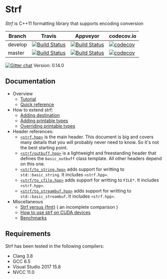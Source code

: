 # Strf

*Strf* is C++11 formatting library that supports encoding conversion

Branch   | Travis | Appveyor | codecov.io
---------|--------|----------|-----------
develop  | [![Build Status](https://travis-ci.com/robhz786/strf.svg?branch=develop)](https://travis-ci.com/robhz786/strf)| [![Build Status](https://ci.appveyor.com/api/projects/status/github/robhz786/strf?branch=develop&svg=true)](https://ci.appveyor.com/project/robhz786/strf/branch/develop)| [![codecov](https://codecov.io/gh/robhz786/robhz786/branch/develop/graph/badge.svg)](https://codecov.io/gh/robhz786/strf/branch/develop)
master   | [![Build Status](https://travis-ci.com/robhz786/strf.svg?branch=master)](https://travis-ci.com/robhz786/strf)| [![Build Status](https://ci.appveyor.com/api/projects/status/github/robhz786/strf?branch=master&svg=true)](https://ci.appveyor.com/project/robhz786/strf/branch/master)| [![codecov](https://codecov.io/gh/robhz786/robhz786/branch/master/graph/badge.svg)](https://codecov.io/gh/robhz786/strf/branch/master)

[![Gitter chat](https://badges.gitter.im/gitterHQ/gitter.png)](https://gitter.im/cpp-strf/strf)
Version: 0.14.0

## Documentation

* Overview
  * [Tutorial](http://robhz786.github.io/strf/v0.14.0/tutorial.html)
  * [Quick reference](http://robhz786.github.io/strf/v0.14.0/quick_reference.html)
* How to extend strf:
  * [Adding destination](http://robhz786.github.io/strf/v0.14.0/howto_add_destination.html)
  * [Adding printable types](http://robhz786.github.io/strf/v0.14.0/howto_add_printable_types.html)
  * [Overriding printable types](http://robhz786.github.io/strf/v0.14.0/howto_override_printable_types.html)
* Header references:
  * [`<strf.hpp>`](http://robhz786.github.io/strf/v0.14.0/strf_hpp.html) is the main header. This document is big and covers many details that you will probably never need to know. So it's not the best starting point.
  * [`<strf/outbuff.hpp>`](http://robhz786.github.io/strf/v0.14.0/outbuff_hpp.html) is a lightweight and freestanding header that defines the `basic_outbuff` class template. All other headers depend on this one.
  * [`<strf/to_string.hpp>`](http://robhz786.github.io/strf/v0.14.0/to_string_hpp.html) adds support for writting to `std::basic_string`. It includes `<strf.hpp>`.
  * [`<strf/to_cfile.hpp>`](http://robhz786.github.io/strf/v0.14.0/to_cfile_hpp.html)  adds support for writting to `FILE*`. It includes `<strf.hpp>`.
  * [`<strf/to_streambuf.hpp>`](http://robhz786.github.io/strf/v0.14.0/to_streambuf_hpp.html) adds support for writting to `std::basic_streambuf`. It includes `<strf.hpp>`.
* Miscellaneous
  * [Strf versus {fmt}](http://robhz786.github.io/strf/v0.14.0/versus_fmtlib.html)  ( an incomplete comparison )
  * [How to use strf on CUDA devices](http://robhz786.github.io/strf/v0.14.0/cuda.html)
  * [Benchmarks](http://robhz786.github.io/strf-benchmarks/v0.14.0/results.html)

## Requirements

Strf has been tested in the following compilers:

* Clang 3.8
* GCC 6.5
* Visual Studio 2017 15.8
* NVCC 11.0

